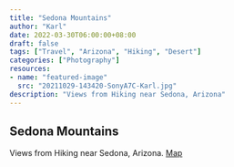 ```yaml
---
title: "Sedona Mountains"
author: "Karl"
date: 2022-03-30T06:00:00+08:00
draft: false
tags: ["Travel", "Arizona", "Hiking", "Desert"]
categories: ["Photography"]
resources:
- name: "featured-image"
  src: "20211029-143420-SonyA7C-Karl.jpg"
description: "Views from Hiking near Sedona, Arizona"
---
```


## Sedona Mountains

Views from Hiking near Sedona, Arizona. [Map](https://goo.gl/maps/FGJRv8J4gJwCB18f8)
